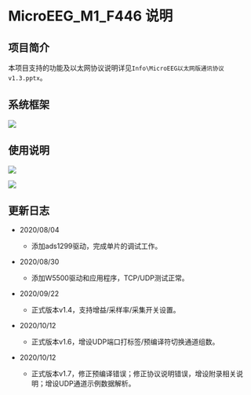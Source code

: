 # MicroEEG_M1_F446 说明

## 项目简介
本项目支持的功能及以太网协议说明详见`Info\MicroEEG以太网版通讯协议v1.3.pptx`。

## 系统框架

![](http://192.168.130.6/gjm_silly/microeeg_m1_f446/raw/master/imgs/sys_frame.PNG)

## 使用说明

![](http://192.168.130.6/gjm_silly/microeeg_m1_f446/raw/master/imgs/net.PNG)

![](http://192.168.130.6/gjm_silly/microeeg_m1_f446/raw/master/imgs/attr.PNG)

## 更新日志
- 2020/08/04
  - 添加ads1299驱动，完成单片的调试工作。

- 2020/08/30
  - 添加W5500驱动和应用程序，TCP/UDP测试正常。

- 2020/09/22
  - 正式版本v1.4，支持增益/采样率/采集开关设置。

- 2020/10/12
  - 正式版本v1.6，增设UDP端口打标签/预编译符切换通道组数。

- 2020/10/12
  - 正式版本v1.7，修正预编译错误；修正协议说明错误，增设附录相关说明；增设UDP通道示例数据解析。
